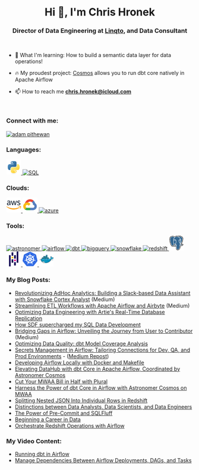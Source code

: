 <h1 align="center">Hi 👋, I'm Chris Hronek</h1>
<h3 align="center">Director of Data Engineering at <a href="https://www.linqto.com">Linqto</a>, and Data Consultant</a></h3>

<br>

- 🌱 What I'm learning: How to build a semantic data layer for data operations!

- 🔥 My proudest project: [Cosmos](https://github.com/astronomer/astronomer-cosmos) allows you to run dbt core natively in Apache Airflow

- 📫 How to reach me **chris.hronek@icloud.com**

<br>

<h3 align="left">Connect with me:</h3>
<p align="left">
  <a href="https://www.linkedin.com/in/chronek/" target="blank"><img align="center"
      src="https://raw.githubusercontent.com/rahuldkjain/github-profile-readme-generator/master/src/images/icons/Social/linked-in-alt.svg"
      alt="adam pithewan" height="30" width="40" /></a>
</p>

<h3 align="left">Languages:</h3>
<p align="left"> 
   <a href="https://www.python.org" target="_blank" rel="noreferrer"> <img
      src="https://raw.githubusercontent.com/devicons/devicon/master/icons/python/python-original.svg" alt="python"
      width="40" height="40" /> </a>

  <a href="https://en.wikipedia.org/wiki/SQL" target="_blank" rel="noreferrer">
  <img
    src="https://cdn4.iconfinder.com/data/icons/flat-pro-database-set-1/32/sql-badge-512.png"
    alt="SQL" width="40" height="40" /> </a>

</p>

<h3 align="left">Clouds:</h3>
<p>
  <a href="https://aws.amazon.com" target="_blank" rel="noreferrer">
    <img
      src="https://github.com/devicons/devicon/blob/master/icons/amazonwebservices/amazonwebservices-original-wordmark.svg"
      alt="aws" width="40" height="40" /> </a>

  <a href="https://cloud.google.com" target="_blank" rel="noreferrer">
    <img
      src="https://github.com/devicons/devicon/blob/master/icons/googlecloud/googlecloud-original.svg"
      alt="gcp" width="40" height="40" /> </a>

  <a href="https://azure.microsoft.com/en-us" target="_blank" rel="noreferrer">
    <img
      src="https://swimburger.net/media/ppnn3pcl/azure.png"
      alt="azure" width="40" height="40" /> </a>
</p>

<h3 align="left">Tools:</h3>
<p>

  <a href="https://www.astronomer.io/" target="_blank" rel="noreferrer">
  <img
    src="https://www.astronomer.io/monogram/astronomer-monogram-RGB-600px.png"
    alt="astronomer" width="40" height="40" /> </a>

  <a href="https://airflow.apache.org" target="_blank" rel="noreferrer">
  <img
    src="https://airflow.apache.org/docs/apache-airflow/2.3.2/_images/pin_large.png"
    alt="airflow" width="40" height="40" /> </a>

  <a href="https://www.getdbt.com" target="_blank" rel="noreferrer">
  <img
    src="https://seeklogo.com/images/D/dbt-logo-500AB0BAA7-seeklogo.com.png"
    alt="dbt" width="40" height="40" /> </a>

  <a href="https://cloud.google.com/bigquery" target="_blank" rel="noreferrer">
  <img
    src="https://cdn.icon-icons.com/icons2/2699/PNG/512/google_bigquery_logo_icon_168150.png"
    alt="bigquery" width="40" height="40" /> </a>

  <a href="https://www.snowflake.com/en/" target="_blank" rel="noreferrer">
  <img
    src="https://companieslogo.com/img/orig/SNOW-35164165.png?t=1634190631"
    alt="snowflake" width="40" height="40" /> </a>

  <a href="https://aws.amazon.com/redshift/" target="_blank" rel="noreferrer">
  <img
    src="https://upload.wikimedia.org/wikipedia/commons/thumb/7/73/Amazon-Redshift-Logo.svg/1200px-Amazon-Redshift-Logo.svg.png"
    alt="redshift" width="40" height="40" /> </a>

  <a href="https://www.postgresql.org" target="_blank" rel="noreferrer">
    <img
      src="https://github.com/devicons/devicon/blob/master/icons/postgresql/postgresql-original.svg"
      alt="postgres" width="40" height="40" /> </a>

  <a href="https://pandas.pydata.org/" target="_blank" rel="noreferrer">
    <img
      src="https://raw.githubusercontent.com/devicons/devicon/2ae2a900d2f041da66e950e4d48052658d850630/icons/pandas/pandas-original.svg"
      alt="pandas" width="40" height="40" /> </a>

  <a href="https://kubernetes.io/" target="_blank" rel="noreferrer">
  <img
    src="https://github.com/devicons/devicon/blob/master/icons/kubernetes/kubernetes-original.svg"
    alt="kubernetes" width="40" height="40" /> </a>

  <a href="https://www.docker.com" target="_blank" rel="noreferrer">
  <img
    src="https://github.com/devicons/devicon/blob/master/icons/docker/docker-original.svg"
    alt="docker" width="40" height="40" /> </a>
  
</p>

<h3>My Blog Posts:</h3>

- [Revolutionizing AdHoc Analytics: Building a Slack-based Data Assistant with Snowflake Cortex Analyst](https://medium.com/snowflake/revolutionizing-adhoc-analytics-with-snowflake-cortex-5f1eb1304b9a) (Medium)
- [Streamlining ETL Workflows with Apache Airflow and Airbyte](https://medium.com/apache-airflow/streamlining-etl-workflows-with-apache-airflow-and-airbyte-b116d2997afa) (Medium)
- [Optimizing Data Engineering with Artie's Real-Time Database Replication](https://parakeetdata.com/optimize-your-data-engineering-with-artie)
- [How SDF supercharged my SQL Data Development](https://parakeetdata.com/supercharge-your-sql-with-sdf)
- [Bridging Gaps in Airflow: Unveiling the Journey from User to Contributor](https://medium.com/@chrishronek/bridging-gaps-in-airflow-unveiling-the-journey-from-user-to-contributor-54d361c75191) (Medium)
- [Optimizing Data Quality: dbt Model Coverage Analysis](https://parakeetdata.com/optimizing-data-quality-dbt-model-coverage-analysis/)
- [Secrets Management in Airflow: Tailoring Connections for Dev, QA, and Prod Environments](https://parakeetdata.com/secrets-management-in-airflow-dev-qa-prod/) - ([Medium Repost](https://medium.com/apache-airflow/secrets-management-in-airflow-tailoring-connections-for-dev-qa-and-prod-environments-374df481d506))
- [Developing Airflow Locally with Docker and Makefile](https://parakeetdata.com/develop-airflow-locally-with-makefile/)
- [Elevating DataHub with dbt Core in Apache Airflow, Coordinated by Astronomer Cosmos](https://parakeetdata.com/ingest-cosmos-dbt-into-datahub/)
- [Cut Your MWAA Bill in Half with Plural](https://parakeetdata.com/cut-your-mwaa-bill-in-half-with-plural/)
- [Harness the Power of dbt Core in Airflow with Astronomer Cosmos on MWAA](https://parakeetdata.com/running-astronomer-cosmos-in-mwaa/)
- [Splitting Nested JSON Into Individual Rows in Redshift](https://parakeetdata.com/splitting-nested-json-in-redshift/)
- [Distinctions between Data Analysts, Data Scientists, and Data Engineers](https://parakeetdata.com/distinctions-between-data-analysts-scientists-and-engineers/)
- [The Power of Pre-Commit and SQLFluff](https://parakeetdata.com/the-power-of-pre-commit-and-sql-fluff/)
- [Beginning a Career in Data](https://parakeetdata.com/beginning-a-career-in-data/)
- [Orchestrate Redshift Operations with Airflow](https://docs.astronomer.io/learn/airflow-redshift)

<h3>My Video Content:</h3>

- [Running dbt in Airflow](https://www.astronomer.io/events/webinars/the-easiest-way-to-orchestrate-your-dbt-workflows-from-airflow/)
- [Manage Dependencies Between Airflow Deployments, DAGs, and Tasks](https://www.youtube.com/watch?v=8bwlQAqzaOs)
